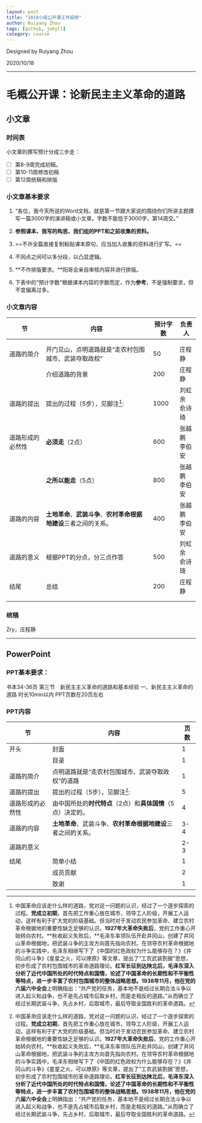 ```yaml
---
layout: post
title: "1018小组公开课工作安排"
author: Ruiyang Zhou
tags: [github, jekyll]
category: course
---
```


Designed by Ruiyang Zhou

2020/10/18

---

# 毛概公开课：论新民主主义革命的道路

## 小文章

### 时间表

小文章的撰写预计分成三步走：

- [ ] 第8-9周完成初稿。
- [ ] 第10-11周修改初稿
- [ ] 第12周统稿和排版

### 小文章基本要求

1. “各位，我今天所说的Word文档，就是第一节跟大家说的围绕你们所讲主题撰写一篇3000字的演讲稿或小文章。字数不能低于3000字，第14周交。”

2. **参照课本、我写的构思、我们组的PPT和之前收集的资料。**

3. ==不许全篇直接复制粘贴课本原句，应当加入收集的资料进行扩写。==

4. 不同点之间可以多分段，以凸显逻辑。

6. **不作排版要求。**阳哥会亲自审核内容并进行排版。

7. 下表中的“预计字数”根据课本内容的字数而定，作为**参考**，不是强制要求，但不宜偏离过多。

### 小文章内容

| 节               | 内容                                                         | 预计字数 | 负责人             |
| ---------------- | ------------------------------------------------------------ | -------- | ------------------ |
|                  |                                                              |          |                    |
|                  |                                                              |          |                    |
| 道路的简介       | 开门见山，点明道路就是“走农村包围城市、武装夺取政权”         | 50       | 庄程静             |
|                  | 介绍道路的背景                                               | 200      | 庄程静             |
| 道路的提出       | 提出的过程（5步），见脚注[^1]:                               | 1000     | 刘虹余<br />俞诗琦 |
| 道路形成的必然性 | **必须走**（2点）                                            | 600      | 张越鹏<br />李伯安 |
|                  | **之所以能走**（5点）                                        | 800      | 张越鹏<br />李伯安 |
| 道路的内容       | **土地革命**、**武装斗争**、**农村革命根据地建设**三者之间的关系。 | 400      | 张越鹏<br />李伯安 |
| 道路的意义       | 根据PPT的分点，分三点作答                                    | 500      | 刘虹余<br />俞诗琦 |
| 结尾             | 总结                                                         | 200      | 庄程静             |
|                  |                                                              |          |                    |
|                  |                                                              |          |                    |

### 统稿

Zry，庄程静  

----

## PowerPoint

### PPT基本要求：

书本34-36页   第三节　新民主主义革命的道路和基本经验   一、新民主主义革命的道路
时长10min以内
PPT页数在20页左右

###  PPT内容

| 节               | 内容                                                         | 页数 |
| ---------------- | ------------------------------------------------------------ | ---- |
| 开头             | 封面                                                         | 1    |
|                  | 目录                                                         | 1    |
| 道路的简介       | 点明道路就是“走农村包围城市、武装夺取政权”的道路             | 1    |
| 道路的提出       | 提出的过程（5步），见脚注[^1]:                               | 5    |
| 道路形成的必然性 | 由中国所处的**时代特点**（2点）和**具体国情**（5点）决定的。 | 4    |
| 道路的内容       | **土地革命**、武装斗争、**农村革命根据地建设**三者之间的关系。 | 3-4  |
| 道路的意义       |                                                              | 2-3  |
| 结尾             | 简单小结                                                     | 1    |
|                  | 成员贡献                                                     | 2    |
|                  | 致谢                                                         | 1    |

[^1]:中国革命应该走什么样的道路，党对这一问题的认识，经过了一个逐步探索的过程。**党成立初期**，首先把工作重心放在城市，领导工人阶级，开展工人运动，这样有利于扩大党的阶级基础。但当时对于发动农民参加革命、建立农村革命根据地的重要性缺乏足够的认识。**1927年大革命失败后**，党的工作重心开始转向农村。**秋收起义失败后，**毛泽东率领队伍开赴井冈山，创建了井冈山革命根据地，把武装斗争的主攻方向首先指向农村。在领导农村革命根据地的斗争实践中，毛泽东相继写下了《中国的红色政权为什么能够存在？》《井冈山的斗争》《星星之火，可以燎原》等文章，提出了“工农武装割据”思想，初步形成了农村包围城市的革命道路理论。**红军长征到达陕北后，**毛泽东深入分析了近代中国所处的时代特点和国情，论述了中国革命的长期性和不平衡性等特点，进一步丰富了农村包围城市的整体战略思想。1938年11月，他在**党的六届六中全会**上明确指出：“共产党的任务，基本地不是经过长期合法斗争以进入起义和战争，也不是先占城市后取乡村，而是走相反的道路。”从而确立了经过长期武装斗争，先占乡村，后取城市，最后夺取全国胜利的革命道路。





